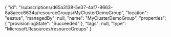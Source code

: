 {
  "id": "/subscriptions/d65a3138-5e37-4af7-9663-8a8aeec6634a/resourceGroups/MyClusterDemoGroup",
  "location": "eastus",
  "managedBy": null,
  "name": "MyClusterDemoGroup",
  "properties": {
    "provisioningState": "Succeeded"
  },
  "tags": null,
  "type": "Microsoft.Resources/resourceGroups"
}